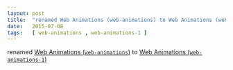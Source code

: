 ```yaml
---
layout: post
title:  "renamed Web Animations (web-animations) to Web Animations (web-animations-1)"
date:   2015-07-08
tags:   [ web-animations , web-animations-1 ]
---
```


renamed [Web Animations (`web-animations`)](/spec/web-animations) to [Web Animations (`web-animations-1`)](/spec/web-animations-1)

